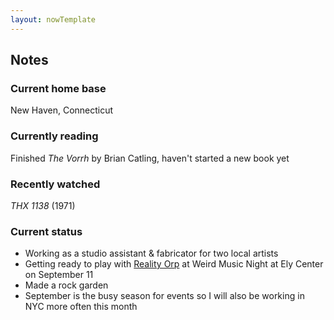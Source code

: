 ```yaml
---
layout: nowTemplate
---
```



## Notes

### Current home base

New Haven, Connecticut

### Currently reading

Finished *The Vorrh* by Brian Catling, haven't started a new book yet

### Recently watched

*THX 1138* (1971)

### Current status

- Working as a studio assistant & fabricator for two local artists
- Getting ready to play with [Reality Orp](/art/reality-orp/) at Weird Music Night at Ely Center on September 11
- Made a rock garden
- September is the busy season for events so I will also be working in NYC more often this month
